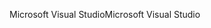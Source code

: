 <span data-ttu-id="761f4-101">Microsoft Visual Studio</span><span class="sxs-lookup"><span data-stu-id="761f4-101">Microsoft Visual Studio</span></span>